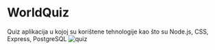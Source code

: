 # WorldQuiz
Quiz aplikacija u kojoj su korištene tehnologije kao što su Node.js, CSS, Express, PostgreSQL
![quiz](https://github.com/ramljakkresimir/WorldQuiz/assets/95712829/c193d769-d0c3-4b26-a748-9cd8aee2d49c)
